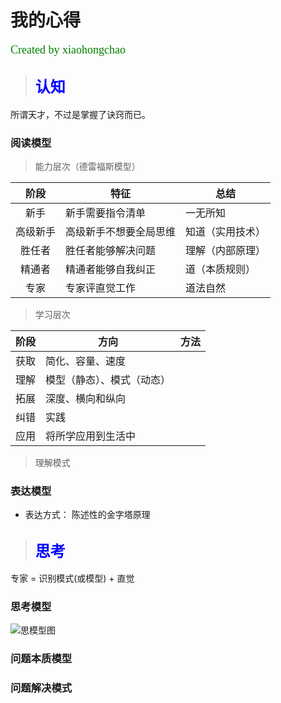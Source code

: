 # 我的心得 
<font face="微软雅黑" color="green" size="4">Created by xiaohongchao</font>

>## <font face="微软雅黑" color="blue" size="5">认知</font>
所谓天才，不过是掌握了诀窍而已。

### 阅读模型
>能力层次（德雷福斯模型）
 
| 阶段 | 特征 | 总结 |  
| :-: | - | - |  
| 新手 | 新手需要指令清单| 一无所知 |  
| 高级新手 | 高级新手不想要全局思维 | 知道（实用技术） |  
| 胜任者 | 胜任者能够解决问题 | 理解（内部原理） |  
| 精通者 | 精通者能够自我纠正 | 道（本质规则） |  
| 专家 | 专家评直觉工作 | 道法自然 |  

>学习层次

| 阶段 | 方向 | 方法 |  
| :-: | - | - |  
| 获取 | 简化、容量、速度 |  |  
| 理解 | 模型（静态）、模式（动态） |  |  
| 拓展 | 深度、横向和纵向 |  |  
| 纠错 | 实践 |  |  
| 应用 | 将所学应用到生活中 |  |  

>理解模式

### 表达模型
* 表达方式：
	陈述性的金字塔原理


>## <font face="微软雅黑" color="blue" size="5">思考</font>
专家 = 识别模式(或模型) + 直觉

### 思考模型
![思模型图](https://github.com/xiaohc/wisdom/blob/master/resources/LearningModel.png?raw=true)


### 问题本质模型

### 问题解决模式
